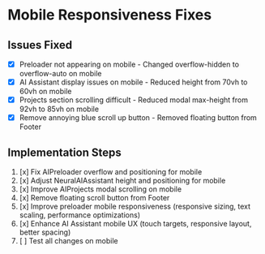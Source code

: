 # Mobile Responsiveness Fixes

## Issues Fixed
- [x] Preloader not appearing on mobile - Changed overflow-hidden to overflow-auto on mobile
- [x] AI Assistant display issues on mobile - Reduced height from 70vh to 60vh on mobile
- [x] Projects section scrolling difficult - Reduced modal max-height from 92vh to 85vh on mobile
- [x] Remove annoying blue scroll up button - Removed floating button from Footer

## Implementation Steps
1. [x] Fix AIPreloader overflow and positioning for mobile
2. [x] Adjust NeuralAIAssistant height and positioning for mobile
3. [x] Improve AIProjects modal scrolling on mobile
4. [x] Remove floating scroll button from Footer
5. [x] Improve preloader mobile responsiveness (responsive sizing, text scaling, performance optimizations)
6. [x] Enhance AI Assistant mobile UX (touch targets, responsive layout, better spacing)
7. [ ] Test all changes on mobile
